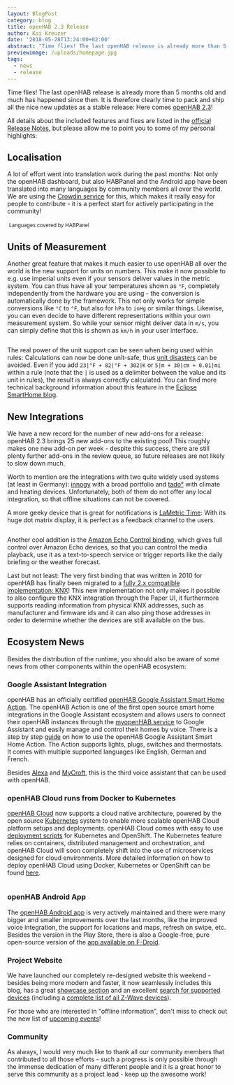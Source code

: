 ```yaml
---
layout: BlogPost
category: blog
title: openHAB 2.3 Release
author: Kai Kreuzer
date: '2018-05-28T13:24:00+02:00'
abstract: "Time flies! The last openHAB release is already more than 5 months old and much has happened since then. It is therefore clearly time to pack and ship all the nice new updates as a stable release: Here comes openHAB 2.3!"
previewimage: /uploads/homepage.jpg
tags:
  - news
  - release
---
```

Time flies! The last openHAB release is already more than 5 months old and much has happened since then. It is therefore clearly time to pack and ship all the nice new updates as a stable release: Here comes [openHAB 2.3](/download/)!

<!-- more -->

All details about the included features and fixes are listed in the [official Release Notes](https://github.com/openhab/openhab-distro/releases/tag/2.3.0), but please allow me to point you to some of my personal highlights:

## Localisation

A lot of effort went into translation work during the past months: Not only the openHAB dashboard, but also HABPanel and the Android app have been translated into many languages by community members all over the world. We are using the [Crowdin service](https://crowdin.com/projects?q=openhab) for this, which makes it really easy for people to contribute - it is a perfect start for actively participating in the community!

<!--{:.center}-->
<img class="img-responsive" src="/uploads/translations.png" alt="">
<small>Languages covered by HABPanel</small>

## Units of Measurement

Another great feature that makes it much easier to use openHAB all over the world is the new support for units on numbers. This make it now possible to e.g. use imperial units even if your sensors deliver values in the metric system. You can thus have all your temperatures shown as `°F`, completely independently from the hardware you are using - the conversion is automatically done by the framework. This not only works for simple conversions like `°C` to `°F`, but also for `hPa` to `inHg` or similar things. Likewise, you can even decide to have different representations within your own measurement system. So while your sensor might deliver data in `m/s`, you can simply define that this is shown as `km/h` in your user interface.

<!--{:.center}-->
<img class="img-responsive" src="/uploads/uom.png" alt="">

The real power of the unit support can be seen when being used within rules: Calculations can now be done unit-safe, thus [unit disasters](http://mentalfloss.com/article/25845/quick-6-six-unit-conversion-disasters) can be avoided. Even if you add `23|°F + 82|°F + 302|K` or `5|m + 30|cm + 0.01|mi` within a rule (note that the `|` is used as a delimiter between the value and its unit in rules), the result is always correctly calculated. You can find more technical background information about this feature in the [Eclipse SmartHome blog](https://www.eclipse.org/smarthome/blog/2018/02/22/units-of-measurement.html).

## New Integrations

We have a new record for the number of new add-ons for a release: openHAB 2.3 brings 25 new add-ons to the existing pool! This roughly makes one new add-on per week - despite this success, there are still plenty further add-ons in the review queue, so future releases are not likely to slow down much.

Worth to mention are the integrations with two quite widely used systems (at least in Germany): [innogy](/addons/bindings/innogysmarthome/) with a broad portfolio and [tado°](/addons/bindings/tado/) with climate and heating devices. Unfortunately, both of them do not offer any local integration, so that offline situations can not be covered.

A more geeky device that is great for notifications is [LaMetric Time](/addons/bindings/lametrictime/): With its huge dot matrix display, it is perfect as a feedback channel to the users.

<!--{:.center}-->
<img class="img-responsive" src="/uploads/lametric.jpg" alt="">

Another cool addition is the [Amazon Echo Control binding](/addons/bindings/amazonechocontrol/), which gives full control over Amazon Echo devices, so that you can control the media playback, use it as a text-to-speech service or trigger reports like the daily briefing or the weather forecast.

Last but not least: The very first binding that was written in 2010 for openHAB has finally been migrated to a [fully 2.x compatible implementation: KNX](/addons/bindings/knx/)! This new implementation not only makes it possible to also configure the KNX integration through the Paper UI, it furthermore supports reading information from physical KNX addresses, such as manufacturer and firmware ids and it can also ping those addresses in order to determine whether the devices are still available on the bus.

## Ecosystem News

Besides the distribution of the runtime, you should also be aware of some news from other components within the openHAB ecosystem:

### Google Assistant Integration

openHAB has an officially certified [openHAB Google Assistant Smart Home Action](/docs/ecosystem/google-assistant/). The openHAB Action is one of the first open source smart home integrations in the Google Assistant ecosystem and allows users to connect their openHAB instances through the [myopenHAB service](https://www.myopenhab.org) to Google Assistant and easily manage and control their homes by voice. There is a step by step [guide](https://github.com/openhab/openhab-google-assistant/blob/master/USAGE.md) on how to use the openHAB Google Assistant Smart Home Action. The Action supports lights, plugs, switches and thermostats. It comes with multiple supported languages like English, German and French.

Besides [Alexa](/docs/ecosystem/alexa/) and [MyCroft](/docs/ecosystem/mycroft/), this is the third voice assistant that can be used with openHAB.

### openHAB Cloud runs from Docker to Kubernetes

[openHAB Cloud](https://github.com/openhab/openhab-cloud/blob/master/README.md#openhab-cloud) now supports a cloud native architecture, powered by the open source [Kubernetes](https://kubernetes.io/) system to enable more scalable openHAB Cloud platform setups and deployments. openHAB Cloud comes with easy to use [deployment scripts](https://github.com/openhab/openhab-cloud/blob/master/deployment/kubernetes/kubernetes-deploy.sh) for Kubernetes and OpenShift. The Kubernetes feature relies on containers, distributed management and orchestration, and openHAB Cloud will soon completely shift into the use of microservices designed for cloud environments. More detailed information on how to deploy openHAB Cloud using Docker, Kubernetes or OpenShift can be found [here](https://github.com/openhab/openhab-cloud/tree/master/deployment).

<img class="img-responsive" src="/uploads/k8sopenshift.png" alt="">

### openHAB Android App

The [openHAB Android app](https://play.google.com/store/apps/details?id=org.openhab.habdroid) is very actively maintained and there were many bigger and smaller improvements over the last months, like the improved voice integration, the support for locations and maps, refresh on swipe, etc. Besides the version in the Play Store, there is also a Google-free, pure open-source version of the [app available on F-Droid](https://f-droid.org/packages/org.openhab.habdroid/).

### Project Website

We have launched our completely re-designed website this weekend - besides being more modern and faster, it now seamlessly includes this blog, has a great [showcase section](/about/showcase.html) and an excellent [search for supported devices](/addons/) (including a [complete list of all Z-Wave devices](/addons/bindings/zwave/doc/things.html)).

For those who are interested in "offline information", don't miss to check out the new list of [upcoming events](/about/events.html)!

### Community

As always, I would very much like to thank all our community members that contributed to all those efforts - such a progress is only possible through the immense dedication of many different people and it is a great honor to serve this community as a project lead - keep up the awesome work!
